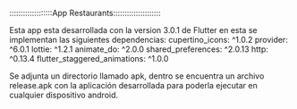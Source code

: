 :::::::::::::::::::App Restaurants:::::::::::::::::::::

Esta app esta desarrollada con la version 3.0.1 de Flutter en esta se implementan las siguientes dependencias:
  cupertino_icons: ^1.0.2
  provider: ^6.0.1
  lottie: ^1.2.1
  animate_do: ^2.0.0
  shared_preferences: ^2.0.13
  http: ^0.13.4
  flutter_staggered_animations: ^1.0.0

Se adjunta un directorio llamado apk, dentro se encuentra un archivo release.apk con la aplicación desarrollada para poderla ejecutar en cualquier dispositivo android.
